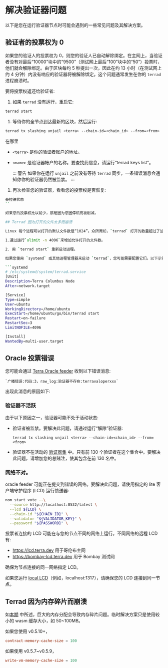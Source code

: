 # 解决验证器问题

以下是您在运行验证器节点时可能会遇到的一些常见问题及其解决方案。

## 验证者的投票权为 0

如果您的验证人的投票权为 0，则您的验证人已自动解除绑定。在主网上，当验证者没有对最后“10000”块中的“9500”（测试网上最后“100”块中的“50”）投票时，他们就会解除绑定。由于区块每约 5 秒提出一次，因此在约 13 小时（在测试网上约 4 分钟）内没有响应的验证器将被解除绑定。这个问题通常发生在你的 `terrad` 进程崩溃时。

要将投票权返还给验证者:

1. 如果 `terrad` 没有运行，重启它:

  ```bash
  terrad start
  ```


1. 等待你的全节点到达最新的区块，然后运行:

  ```bash
  terrad tx slashing unjail <terra> --chain-id=<chain_id> --from=<from>
  ```

在哪里


- `<terra>` 是你的验证者账户的地址。
- `<name>` 是验证器帐户的名称。要查找此信息，请运行“terrad keys list”。

  ::: 警告
  如果你在运行 `unjail` 之前没有等待 `terrad` 同步，一条错误消息会通知你你的验证器仍然被监禁。
  :::

1. 再次检查您的验证器，看看您的投票权是否恢复:

  ```bash
  泰拉德状态
  ``

如果您的投票权比以前少，那是因为您因停机而被削减。

## Terrad 因为打开的文件太多而崩溃

Linux 每个进程可以打开的默认文件数是“1024”。众所周知，`terrad` 打开的数量超过了这个数量，从而导致进程崩溃。要解决此问题:

1.通过运行`ulimit -n 4096`来增加允许打开的文件数。

2. 用 `terrad start` 重新启动进程。

  如果您使用 `systemd` 或其他进程管理器来启动 `terrad`，您可能需要配置它们。以下示例 `systemd` 文件修复了该问题:

  ```systemd
  # /etc/systemd/system/terrad.service
  [Unit]
  Description=Terra Columbus Node
  After=network.target

  [Service]
  Type=simple
  User=ubuntu
  WorkingDirectory=/home/ubuntu
  ExecStart=/home/ubuntu/go/bin/terrad start
  Restart=on-failure
  RestartSec=3
  LimitNOFILE=4096

  [Install]
  WantedBy=multi-user.target
  ```


## Oracle 投票错误

您可能会通过 [Terra Oracle feeder](https://github.com/terra-money/oracle-feeder) 收到以下错误消息:

    `广播错误:代码:3，raw_log:验证器不存在:terravaloperxxx`

出现此消息的原因如下:

### 验证器不活跃

由于以下原因之一，验证器可能不处于活动状态:

- 验证者被监禁。要解决此问题，请通过运行“解除”验证器:

    `terrad tx slashing unjail <terra> --chain-id=<chain_id> --from=<from>`

- 验证器不在活动的 [验证器集](/zh/validators.html#delegations) 中。只有前 130 个验证者在这个集合中。要解决此问题，请增加您的总赌注，使其包含在前 130 名中。

### 网络不对。

oracle feeder 可能正在提交到错误的网络。要解决此问题，请使用指定的 lite 客户端守护程序 (LCD) 运行馈送器:

```bash
nom start vote --\
  --source http://localhost:8532/latest \
  --lcd ${LCD} \
  --chain-id "${CHAIN_ID}" \
  --validator "${VALIDATOR_KEY}" \
  --password "${PASSWORD}" \
```

投票者连接的 LCD 可能在与您的节点不同的网络上运行。不同网络的远程 LCD 有:

- https://lcd.terra.dev 用于哥伦布主网
- https://bombay-lcd.terra.dev 用于 Bombay 测试网

确保为节点连接的同一网络指定 LCD。

如果您运行 [local LCD](../Start-LCD.md)（例如，localhost:1317），请确保您的 LCD 连接到同一节点。

## Terrad 因为内存碎片而崩溃

如[本期](https://github.com/terra-money/core/issues/592) 中所述，巨大的内存分配会导致内存碎片问题。临时解决方案只是使用较小的 wasm 缓存大小，如 50~100MB。

如果您使用 v0.5.10+，

```toml
contract-memory-cache-size = 100
```


如果使用 v0.5.7~v0.5.9，
```toml
write-vm-memory-cache-size = 100
``` 
